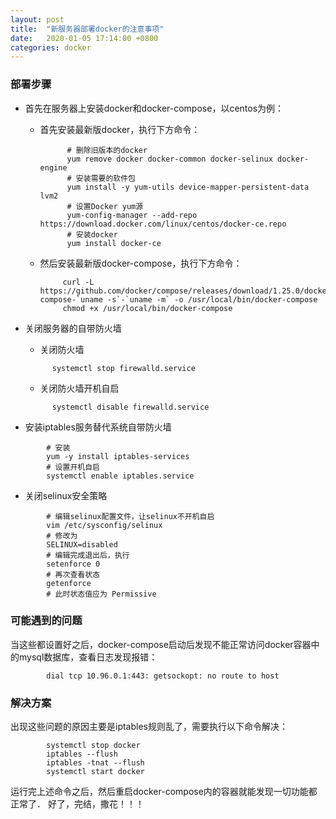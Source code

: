 ```yaml
---
layout: post
title:  "新服务器部署docker的注意事项"
date:   2020-01-05 17:14:00 +0800
categories: docker
---
```


### 部署步骤
- 首先在服务器上安装docker和docker-compose，以centos为例：
  - 首先安装最新版docker，执行下方命令：
    ```shell
          # 删除旧版本的docker
          yum remove docker docker-common docker-selinux docker-engine
          # 安装需要的软件包
          yum install -y yum-utils device-mapper-persistent-data lvm2
          # 设置Docker yum源
          yum-config-manager --add-repo https://download.docker.com/linux/centos/docker-ce.repo
          # 安装docker
          yum install docker-ce
    ```
  - 然后安装最新版docker-compose，执行下方命令：
    
     ```shell
          curl -L https://github.com/docker/compose/releases/download/1.25.0/docker-compose-`uname -s`-`uname -m` -o /usr/local/bin/docker-compose
          chmod +x /usr/local/bin/docker-compose
     ```
- 关闭服务器的自带防火墙
  - 关闭防火墙
  ```shell
  		systemctl stop firewalld.service
  ```
  - 关闭防火墙开机自启
  ```shell
  		systemctl disable firewalld.service
  ```

- 安装iptables服务替代系统自带防火墙
```shell
		# 安装
		yum -y install iptables-services
		# 设置开机自启
		systemctl enable iptables.service
```

- 关闭selinux安全策略
```shell
		# 编辑selinux配置文件，让selinux不开机自启
		vim /etc/sysconfig/selinux
		# 修改为
		SELINUX=disabled
		# 编辑完成退出后，执行
		setenforce 0
		# 再次查看状态
		getenforce
		# 此时状态值应为 Permissive
```

### 可能遇到的问题
当这些都设置好之后，docker-compose启动后发现不能正常访问docker容器中的mysql数据库，查看日志发现报错：
```shell
		dial tcp 10.96.0.1:443: getsockopt: no route to host
```

### 解决方案
出现这些问题的原因主要是iptables规则乱了，需要执行以下命令解决：
```shell
		systemctl stop docker
		iptables --flush
		iptables -tnat --flush
		systemctl start docker
```
运行完上述命令之后，然后重启docker-compose内的容器就能发现一切功能都正常了．
好了，完结，撒花！！！


